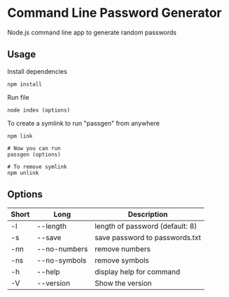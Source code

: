 # Command Line Password Generator

Node.js command line app to generate random passwords

## Usage

Install dependencies

```
npm install
```

Run file

```
node index (options)
```

To create a symlink to run "passgen" from anywhere

```
npm link

# Now you can run
passgen (options)

# To remove symlink
npm unlink
```

## Options

| Short | Long         | Description                     |
| ----- | ------------ | ------------------------------- |
| -l    | --length     | length of password (default: 8) |
| -s    | --save       | save password to passwords.txt  |
| -nn   | --no-numbers | remove numbers                  |
| -ns   | --no-symbols | remove symbols                  |
| -h    | --help       | display help for command        |
| -V    | --version    | Show the version                |
